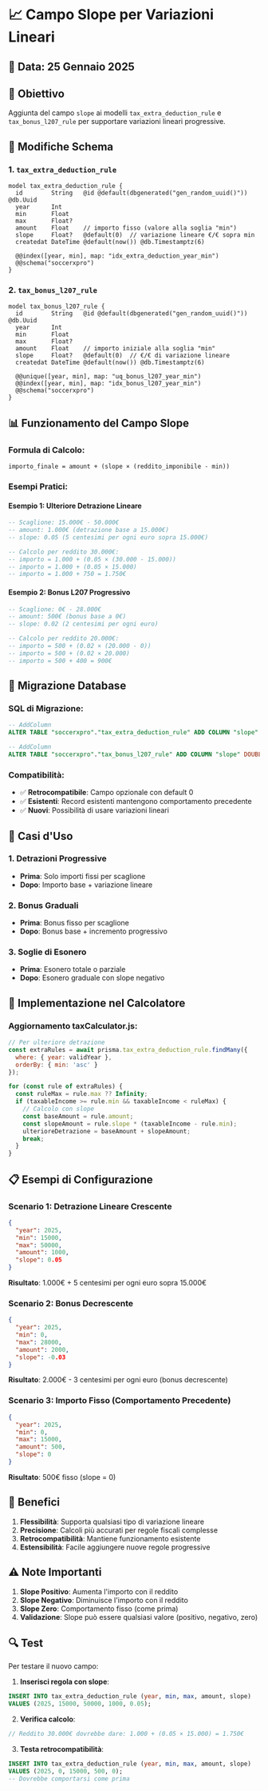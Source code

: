 # 📈 Campo Slope per Variazioni Lineari

## 📅 Data: 25 Gennaio 2025

## 🎯 Obiettivo
Aggiunta del campo `slope` ai modelli `tax_extra_deduction_rule` e `tax_bonus_l207_rule` per supportare variazioni lineari progressive.

## 🔧 Modifiche Schema

### 1. `tax_extra_deduction_rule`
```prisma
model tax_extra_deduction_rule {
  id        String   @id @default(dbgenerated("gen_random_uuid()")) @db.Uuid
  year      Int
  min       Float
  max       Float?
  amount    Float    // importo fisso (valore alla soglia "min")
  slope     Float?   @default(0)  // variazione lineare €/€ sopra min
  createdat DateTime @default(now()) @db.Timestamptz(6)

  @@index([year, min], map: "idx_extra_deduction_year_min")
  @@schema("soccerxpro")
}
```

### 2. `tax_bonus_l207_rule`
```prisma
model tax_bonus_l207_rule {
  id        String   @id @default(dbgenerated("gen_random_uuid()")) @db.Uuid
  year      Int
  min       Float
  max       Float?
  amount    Float    // importo iniziale alla soglia "min"
  slope     Float?   @default(0)  // €/€ di variazione lineare
  createdat DateTime @default(now()) @db.Timestamptz(6)

  @@unique([year, min], map: "uq_bonus_l207_year_min")
  @@index([year, min], map: "idx_bonus_l207_year_min")
  @@schema("soccerxpro")
}
```

## 📊 Funzionamento del Campo Slope

### **Formula di Calcolo:**
```
importo_finale = amount + (slope × (reddito_imponibile - min))
```

### **Esempi Pratici:**

#### **Esempio 1: Ulteriore Detrazione Lineare**
```sql
-- Scaglione: 15.000€ - 50.000€
-- amount: 1.000€ (detrazione base a 15.000€)
-- slope: 0.05 (5 centesimi per ogni euro sopra 15.000€)

-- Calcolo per reddito 30.000€:
-- importo = 1.000 + (0.05 × (30.000 - 15.000))
-- importo = 1.000 + (0.05 × 15.000)
-- importo = 1.000 + 750 = 1.750€
```

#### **Esempio 2: Bonus L207 Progressivo**
```sql
-- Scaglione: 0€ - 28.000€
-- amount: 500€ (bonus base a 0€)
-- slope: 0.02 (2 centesimi per ogni euro)

-- Calcolo per reddito 20.000€:
-- importo = 500 + (0.02 × (20.000 - 0))
-- importo = 500 + (0.02 × 20.000)
-- importo = 500 + 400 = 900€
```

## 🔄 Migrazione Database

### **SQL di Migrazione:**
```sql
-- AddColumn
ALTER TABLE "soccerxpro"."tax_extra_deduction_rule" ADD COLUMN "slope" DOUBLE PRECISION DEFAULT 0;

-- AddColumn
ALTER TABLE "soccerxpro"."tax_bonus_l207_rule" ADD COLUMN "slope" DOUBLE PRECISION DEFAULT 0;
```

### **Compatibilità:**
- ✅ **Retrocompatibile**: Campo opzionale con default 0
- ✅ **Esistenti**: Record esistenti mantengono comportamento precedente
- ✅ **Nuovi**: Possibilità di usare variazioni lineari

## 🎯 Casi d'Uso

### **1. Detrazioni Progressive**
- **Prima**: Solo importi fissi per scaglione
- **Dopo**: Importo base + variazione lineare

### **2. Bonus Graduali**
- **Prima**: Bonus fisso per scaglione
- **Dopo**: Bonus base + incremento progressivo

### **3. Soglie di Esonero**
- **Prima**: Esonero totale o parziale
- **Dopo**: Esonero graduale con slope negativo

## 🔧 Implementazione nel Calcolatore

### **Aggiornamento taxCalculator.js:**
```javascript
// Per ulteriore detrazione
const extraRules = await prisma.tax_extra_deduction_rule.findMany({
  where: { year: validYear },
  orderBy: { min: 'asc' }
});

for (const rule of extraRules) {
  const ruleMax = rule.max ?? Infinity;
  if (taxableIncome >= rule.min && taxableIncome < ruleMax) {
    // Calcolo con slope
    const baseAmount = rule.amount;
    const slopeAmount = rule.slope * (taxableIncome - rule.min);
    ulterioreDetrazione = baseAmount + slopeAmount;
    break;
  }
}
```

## 📋 Esempi di Configurazione

### **Scenario 1: Detrazione Lineare Crescente**
```json
{
  "year": 2025,
  "min": 15000,
  "max": 50000,
  "amount": 1000,
  "slope": 0.05
}
```
**Risultato**: 1.000€ + 5 centesimi per ogni euro sopra 15.000€

### **Scenario 2: Bonus Decrescente**
```json
{
  "year": 2025,
  "min": 0,
  "max": 28000,
  "amount": 2000,
  "slope": -0.03
}
```
**Risultato**: 2.000€ - 3 centesimi per ogni euro (bonus decrescente)

### **Scenario 3: Importo Fisso (Comportamento Precedente)**
```json
{
  "year": 2025,
  "min": 0,
  "max": 15000,
  "amount": 500,
  "slope": 0
}
```
**Risultato**: 500€ fisso (slope = 0)

## 🚀 Benefici

1. **Flessibilità**: Supporta qualsiasi tipo di variazione lineare
2. **Precisione**: Calcoli più accurati per regole fiscali complesse
3. **Retrocompatibilità**: Mantiene funzionamento esistente
4. **Estensibilità**: Facile aggiungere nuove regole progressive

## ⚠️ Note Importanti

1. **Slope Positivo**: Aumenta l'importo con il reddito
2. **Slope Negativo**: Diminuisce l'importo con il reddito
3. **Slope Zero**: Comportamento fisso (come prima)
4. **Validazione**: Slope può essere qualsiasi valore (positivo, negativo, zero)

## 🔍 Test

Per testare il nuovo campo:

1. **Inserisci regola con slope**:
```sql
INSERT INTO tax_extra_deduction_rule (year, min, max, amount, slope) 
VALUES (2025, 15000, 50000, 1000, 0.05);
```

2. **Verifica calcolo**:
```javascript
// Reddito 30.000€ dovrebbe dare: 1.000 + (0.05 × 15.000) = 1.750€
```

3. **Testa retrocompatibilità**:
```sql
INSERT INTO tax_extra_deduction_rule (year, min, max, amount, slope) 
VALUES (2025, 0, 15000, 500, 0);
-- Dovrebbe comportarsi come prima
```


